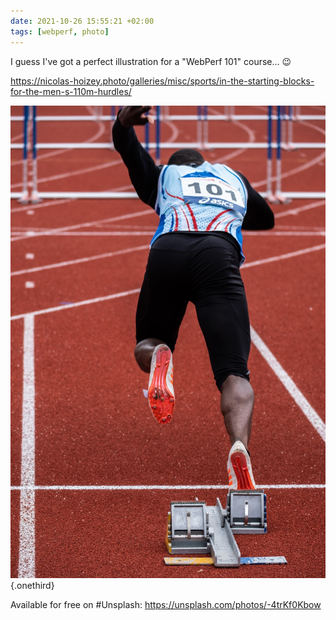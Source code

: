 ```yaml
---
date: 2021-10-26 15:55:21 +02:00
tags: [webperf, photo]
---
```


I guess I've got a perfect illustration for a "WebPerf 101" course… 😉

<https://nicolas-hoizey.photo/galleries/misc/sports/in-the-starting-blocks-for-the-men-s-110m-hurdles/>

![In the starting blocks for the men's 110m hurdles](in-the-starting-blocks-for-the-men-s-110m-hurdles.jpg){.onethird}

Available for free on #Unsplash: <https://unsplash.com/photos/-4trKf0Kbow>
